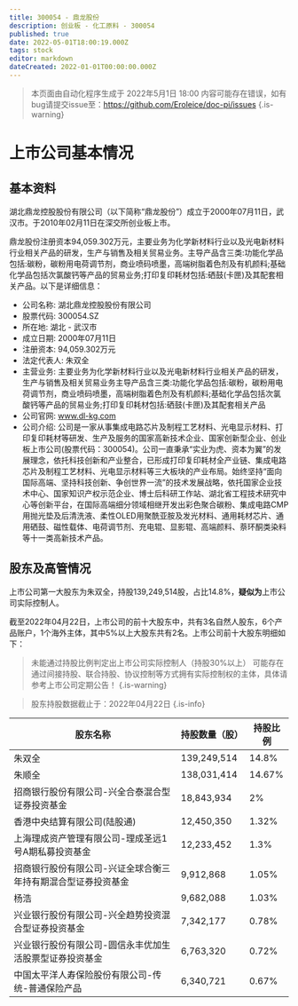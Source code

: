 ```yaml
---
title: 300054 - 鼎龙股份
description: 创业板 - 化工原料 - 300054
published: true
date: 2022-05-01T18:00:19.000Z
tags: stock
editor: markdown
dateCreated: 2022-01-01T00:00:00.000Z
---
```


> 本页面由自动化程序生成于 2022年5月1日 18:00
> 内容可能存在错误，如有bug请提交issue至：https://github.com/Eroleice/doc-pi/issues
{.is-warning}

# 上市公司基本情况

## 基本资料

湖北鼎龙控股股份有限公司（以下简称“鼎龙股份”）成立于2000年07月11日，武汉市。于2010年02月11日在深交所创业板上市。

鼎龙股份注册资本94,059.302万元，主要业务为化学新材料行业以及光电新材料行业相关产品的研发，生产与销售及相关贸易业务。主导产品含三类:功能化学品包括:碳粉，碳粉用电荷调节剂，商业喷码喷墨，高端树脂着色剂及有机颜料;基础化学品包括次氯酸钙等产品的贸易业务;打印复印耗材包括:硒鼓(卡匣)及其配套相关产品。以下是详细信息：

- 公司名称: 湖北鼎龙控股股份有限公司
- 股票代码: 300054.SZ
- 所在地: 湖北 - 武汉市
- 成立日期: 2000年07月11日
- 注册资本: 94,059.302万元
- 法定代表人: 朱双全
- 主营业务: 主要业务为化学新材料行业以及光电新材料行业相关产品的研发，生产与销售及相关贸易业务主导产品含三类:功能化学品包括:碳粉，碳粉用电荷调节剂，商业喷码喷墨，高端树脂着色剂及有机颜料;基础化学品包括次氯酸钙等产品的贸易业务;打印复印耗材包括:硒鼓(卡匣)及其配套相关产品
- 公司官网: www.dl-kg.com
- 公司介绍: 公司是一家从事集成电路芯片及制程工艺材料、光电显示材料、打印复印耗材等研发、生产及服务的国家高新技术企业、国家创新型企业、创业板上市公司(股票代码：300054)。公司一直秉承“实业为虎、资本为翼”的发展理念，依托科技创新和产业整合，已形成打印复印耗材全产业链、集成电路芯片及制程工艺材料、光电显示材料等三大板块的产业布局。始终坚持“面向国际高端、坚持科技创新、争创世界一流”的技术发展战略，依托国家企业技术中心、国家知识产权示范企业、博士后科研工作站、湖北省工程技术研究中心等创新平台，在国际高端细分领域相继开发出彩色聚合碳粉、集成电路CMP用抛光垫及后清洗液、柔性OLED用聚酰亚胺及发光材料、通用耗材芯片、通用硒鼓、磁性载体、电荷调节剂、充电辊、显影辊、高端颜料、萘环酮类染料等十一类高新技术产品。


## 股东及高管情况

上市公司第一大股东为朱双全，持股139,249,514股，占比14.8%，**疑似为**上市公司实际控制人。

截至2022年04月22日，上市公司的前十大股东中，共有3名自然人股东，6个产品账户，1个海外主体，其中5%以上大股东共有2名。上市公司前十大股东明细如下：

> 未能通过持股比例判定出上市公司实际控制人（持股30%以上）
> 可能存在通过间接持股、联合持股、协议控制等方式拥有实际控制权的主体，具体请参考上市公司定期公告！
{.is-warning}

> 股东持股数据截止于：2022年04月22日
{.is-info}

| 股东名称 | 持股数量（股） | 持股比例 |
| --- | --- | --- |
| 朱双全 | 139,249,514 | 14.8% |
| 朱顺全 | 138,031,414 | 14.67% |
| 招商银行股份有限公司-兴全合泰混合型证券投资基金 | 18,843,934 | 2% |
| 香港中央结算有限公司(陆股通) | 12,450,350 | 1.32% |
| 上海理成资产管理有限公司-理成圣远1号A期私募投资基金 | 12,233,452 | 1.3% |
| 招商银行股份有限公司-兴证全球合衡三年持有期混合型证券投资基金 | 9,912,868 | 1.05% |
| 杨浩 | 9,682,088 | 1.03% |
| 兴业银行股份有限公司-兴全趋势投资混合型证券投资基金 | 7,342,177 | 0.78% |
| 兴业银行股份有限公司-圆信永丰优加生活股票型证券投资基金 | 6,763,320 | 0.72% |
| 中国太平洋人寿保险股份有限公司-传统-普通保险产品 | 6,340,721 | 0.67% |




